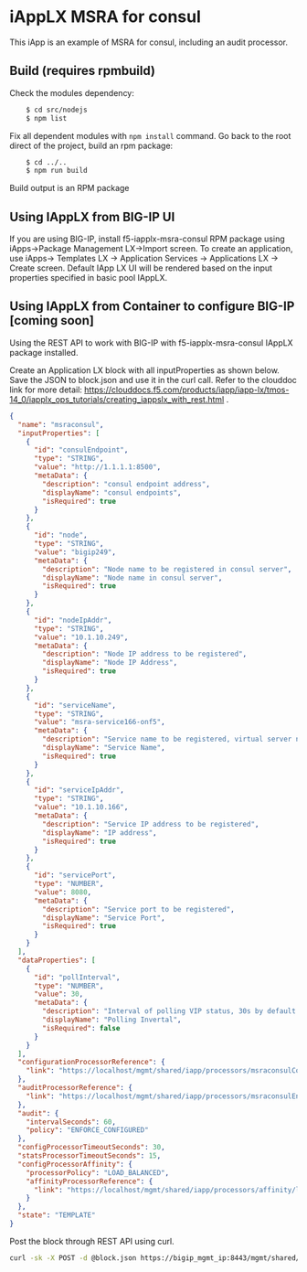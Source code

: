 # iAppLX MSRA for consul

This iApp is an example of MSRA for consul, including an audit processor.  

## Build (requires rpmbuild)

  Check the modules dependency:
```bash
    $ cd src/nodejs
    $ npm list
```
  Fix all dependent modules with `npm install` command.
  Go back to the root direct of the project, build an rpm package:
```bash
    $ cd ../..
    $ npm run build
```

Build output is an RPM package
## Using IAppLX from BIG-IP UI
If you are using BIG-IP, install f5-iapplx-msra-consul RPM package using iApps->Package Management LX->Import screen. To create an application, use iApps-> Templates LX -> Application Services -> Applications LX -> Create screen. Default IApp LX UI will be rendered based on the input properties specified in basic pool IAppLX.

## Using IAppLX from Container to configure BIG-IP [coming soon]

Using the REST API to work with BIG-IP with f5-iapplx-msra-consul IAppLX package installed. 

Create an Application LX block with all inputProperties as shown below.
Save the JSON to block.json and use it in the curl call. Refer to the clouddoc link for more detail: https://clouddocs.f5.com/products/iapp/iapp-lx/tmos-14_0/iapplx_ops_tutorials/creating_iappslx_with_rest.html .

```json
{
  "name": "msraconsul",
  "inputProperties": [
    {
      "id": "consulEndpoint",
      "type": "STRING",
      "value": "http://1.1.1.1:8500",
      "metaData": {
        "description": "consul endpoint address",
        "displayName": "consul endpoints",
        "isRequired": true
      }
    },
    {
      "id": "node",
      "type": "STRING",
      "value": "bigip249",
      "metaData": {
        "description": "Node name to be registered in consul server",
        "displayName": "Node name in consul server",
        "isRequired": true
      }
    },
    {
      "id": "nodeIpAddr",
      "type": "STRING",
      "value": "10.1.10.249",
      "metaData": {
        "description": "Node IP address to be registered",
        "displayName": "Node IP Address",
        "isRequired": true
      }
    },
    {
      "id": "serviceName",
      "type": "STRING",
      "value": "msra-service166-onf5",
      "metaData": {
        "description": "Service name to be registered, virtual server name in F5",
        "displayName": "Service Name",
        "isRequired": true
      }
    },
    {
      "id": "serviceIpAddr",
      "type": "STRING",
      "value": "10.1.10.166",
      "metaData": {
        "description": "Service IP address to be registered",
        "displayName": "IP address",
        "isRequired": true
      }
    },
    {
      "id": "servicePort",
      "type": "NUMBER",
      "value": 8080,
      "metaData": {
        "description": "Service port to be registered",
        "displayName": "Service Port",
        "isRequired": true
      }
    }
  ],
  "dataProperties": [
    {
      "id": "pollInterval",
      "type": "NUMBER",
      "value": 30,
      "metaData": {
        "description": "Interval of polling VIP status, 30s by default.",
        "displayName": "Polling Invertal",
        "isRequired": false
      }
    }
  ],
  "configurationProcessorReference": {
    "link": "https://localhost/mgmt/shared/iapp/processors/msraconsulConfig"
  },
  "auditProcessorReference": {
    "link": "https://localhost/mgmt/shared/iapp/processors/msraconsulEnforceConfiguredAudit"
  },
  "audit": {
    "intervalSeconds": 60,
    "policy": "ENFORCE_CONFIGURED"
  },
  "configProcessorTimeoutSeconds": 30,
  "statsProcessorTimeoutSeconds": 15,
  "configProcessorAffinity": {
    "processorPolicy": "LOAD_BALANCED",
    "affinityProcessorReference": {
      "link": "https://localhost/mgmt/shared/iapp/processors/affinity/load-balanced"
    }
  },
  "state": "TEMPLATE"
}
```

Post the block through REST API using curl. 
```bash
curl -sk -X POST -d @block.json https://bigip_mgmt_ip:8443/mgmt/shared/iapp/blocks
```

